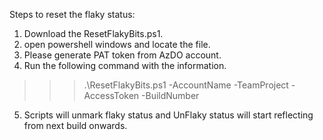 Steps to reset the flaky status: 

1. Download the ResetFlakyBits.ps1.
2. open powershell windows and locate the file.
3. Please generate PAT token from AzDO account.
4. Run the following command with the information.

>>>  .\ResetFlakyBits.ps1 -AccountName <Account-Name> -TeamProject <Project-Name> -AccessToken <Pat token> -BuildNumber <Build-Id> 

5. Scripts will unmark flaky status and UnFlaky status will start reflecting from next build onwards. 
